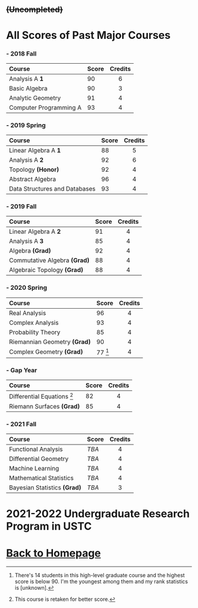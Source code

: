 ## ~~(Uncompleted)~~
 
# All Scores of Past Major Courses

### - 2018 Fall

| **Course** | **Score** | **Credits** |
| :--- | :--- | :---: |
| Analysis A **1**| 90 | 6 |
| Basic Algebra | 90 | 3 |
| Analytic Geometry | 91 | 4 |
| Computer Programming A | 93 | 4 |

### - 2019 Spring

| **Course** | **Score** | **Credits** |
| :--- | :--- | :---: |
| Linear Algebra A **1** | 88 | 5 |
| Analysis A **2** | 92 | 6 |
| Topology **(Honor)** | 92 | 4 |
| Abstract Algebra | 96 | 4 |
| Data Structures and Databases | 93 | 4 |

### - 2019 Fall

| **Course** | **Score** | **Credits** |
| :--- | :--- | :---: |
| Linear Algebra A **2** | 91 | 4 |
| Analysis A **3** | 85 | 4 |
| Algebra **(Grad)** | 92 | 4 |
| Commutative Algebra **(Grad)** | 88 | 4 |
| Algebraic Topology **(Grad)** | 88 | 4 |

### - 2020 Spring

| **Course** | **Score** | **Credits** |
| :--- | :--- | :---: |
| Real Analysis | 96 | 4 |
| Complex Analysis | 93 | 4 |
| Probability Theory | 85 | 4 |
| Riemannian Geometry **(Grad)** | 90 | 4 |
| Complex Geometry **(Grad)** | 77 [^1] | 4 |

[^1]: There's 14 students in this high-level graduate course and the highest score is below 90. I'm the youngest among them and my rank statistics is [unknown]. 

### - Gap Year

| **Course** | **Score** | **Credits** |
| :--- | :--- | :---: |
| Differential Equations [^2] | 82 | 4 |
| Riemann Surfaces **(Grad)** | 85 | 4 |

[^2]: This course is retaken for better score.

### - 2021 Fall

| **Course** | **Score** | **Credits** |
| :--- | :--- | :---: |
| Functional Analysis | *TBA* | 4 |
| Differential Geometry | *TBA* | 4 |
| Machine Learning | *TBA* | 4 |
| Mathematical Statistics | *TBA* | 4 |
| Bayesian Statistics **(Grad)** | *TBA* | 3 |

# 2021-2022 Undergraduate Research Program in USTC  
 
# [Back to Homepage](https://pkgu.github.io)
